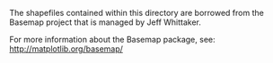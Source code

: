 The shapefiles contained within this directory are borrowed from the Basemap project that is managed by Jeff Whittaker.

For more information about the Basemap package, see: http://matplotlib.org/basemap/
